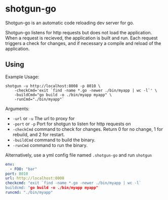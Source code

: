 shotgun-go
==========

Shotgun-go is an automatic code reloading dev server for go. 

Shotgun-go listens for http requests but does not load the application. When a request is recieved, the application is  built and run. Each request triggers a check for changes, and if necessary a compile and reload of the application.

Using
------
Example Usage:
```
shotgun -u http://localhost:8008 -p 8010 \
    -checkCmd='exit `find -name *.go -newer ./bin/myapp | wc -l`' \
    -buildCmd="go build -o ./bin/myapp myapp" \
    -runCmd="./bin/myapp"`
```

Arguments:
- `-url` or `-u` The url to proxy for
- `-port` or `-p` Port for shotgun to listen for http requests on
- `-checkCmd` command to check for changes. Return 0 for no change, 1 for rebuild, and 2 for restart.
- `-buildCmd` command to build the binary.
- `-runCmd` command to run the binary.

Alternatively, use a yml config file named `.shotgun-go` and run `shotgun`
```yml
env:
  - FOO: "bar"
port: 8010
url: http://localhost:8008
checkcmd: "exit `find -name *.go -newer ./bin/myapp | wc -l`
buildcmd: "go build -o ./bin/myapp myapp"
runcmd: "./bin/myapp"
```
